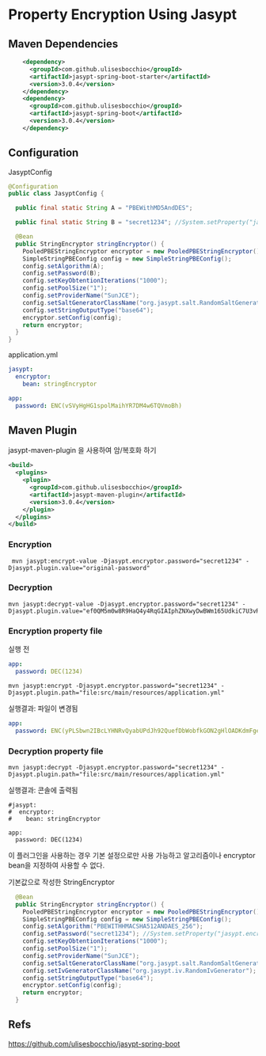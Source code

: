 Property Encryption Using Jasypt
============

## Maven Dependencies
```xml
    <dependency>
      <groupId>com.github.ulisesbocchio</groupId>
      <artifactId>jasypt-spring-boot-starter</artifactId>
      <version>3.0.4</version>
    </dependency>
    <dependency>
      <groupId>com.github.ulisesbocchio</groupId>
      <artifactId>jasypt-spring-boot</artifactId>
      <version>3.0.4</version>
    </dependency>
```

## Configuration
JasyptConfig
```java
@Configuration
public class JasyptConfig {

  public final static String A = "PBEWithMD5AndDES";

  public final static String B = "secret1234"; //System.setProperty("jasypt.encryptor.password", "secret1234")

  @Bean
  public StringEncryptor stringEncryptor() {
    PooledPBEStringEncryptor encryptor = new PooledPBEStringEncryptor();
    SimpleStringPBEConfig config = new SimpleStringPBEConfig();
    config.setAlgorithm(A);
    config.setPassword(B);
    config.setKeyObtentionIterations("1000");
    config.setPoolSize("1");
    config.setProviderName("SunJCE");
    config.setSaltGeneratorClassName("org.jasypt.salt.RandomSaltGenerator");
    config.setStringOutputType("base64");
    encryptor.setConfig(config);
    return encryptor;
  }
}
```

application.yml
```yaml
jasypt:
  encryptor:
    bean: stringEncryptor

app:
  password: ENC(vSVyHgHG1spolMaihYR7DM4w6TQVmoBh)
```

## Maven Plugin
jasypt-maven-plugin 을 사용하여 암/복호화 하기 
```xml
<build>
  <plugins>
    <plugin>
      <groupId>com.github.ulisesbocchio</groupId>
      <artifactId>jasypt-maven-plugin</artifactId>
      <version>3.0.4</version>
    </plugin>
  </plugins>
</build>
```
### Encryption
```shell
 mvn jasypt:encrypt-value -Djasypt.encryptor.password="secret1234" -Djasypt.plugin.value="original-password"
```

### Decryption
```shell
mvn jasypt:decrypt-value -Djasypt.encryptor.password="secret1234" -Djasypt.plugin.value="ef0QM5m0w8R9HaQ4y4RqGIAIphZNXwyDwBWm165UdkiC7U3vRJzPbCoEzhD+SnknukrLzsqSzLWXvj5O77fVXQ=="
```

### Encryption property file
실행 전
```yaml
app:
  password: DEC(1234)
```
```shell
mvn jasypt:encrypt -Djasypt.encryptor.password="secret1234" -Djasypt.plugin.path="file:src/main/resources/application.yml"
```

실행결과: 파일이 변경됨
```yaml
app:
  password: ENC(yPLSbwn2IBcLYHNRvQyabUPdJh92QuefDbWobfkGON2gHlOADKdmFgen9t3Nnkj8)
```
### Decryption property file

```shell
mvn jasypt:decrypt -Djasypt.encryptor.password="secret1234" -Djasypt.plugin.path="file:src/main/resources/application.yml"
```
실행결과: 콘솔에 출력됨
```shell
#jasypt:
#  encryptor:
#    bean: stringEncryptor

app:
  password: DEC(1234)

```
이 플러그인을 사용하는 경우 기본 설정으로만 사용 가능하고 알고리즘이나 encryptor bean을 지정하여 사용할 수 없다.

기본값으로 작성한 StringEncryptor
```java
  @Bean
  public StringEncryptor stringEncryptor() {
    PooledPBEStringEncryptor encryptor = new PooledPBEStringEncryptor();
    SimpleStringPBEConfig config = new SimpleStringPBEConfig();
    config.setAlgorithm("PBEWITHHMACSHA512ANDAES_256");
    config.setPassword("secret1234"); //System.setProperty("jasypt.encryptor.password", "secret1234")
    config.setKeyObtentionIterations("1000");
    config.setPoolSize("1");
    config.setProviderName("SunJCE");
    config.setSaltGeneratorClassName("org.jasypt.salt.RandomSaltGenerator");
    config.setIvGeneratorClassName("org.jasypt.iv.RandomIvGenerator");
    config.setStringOutputType("base64");
    encryptor.setConfig(config);
    return encryptor;
  }
```

## Refs
https://github.com/ulisesbocchio/jasypt-spring-boot

